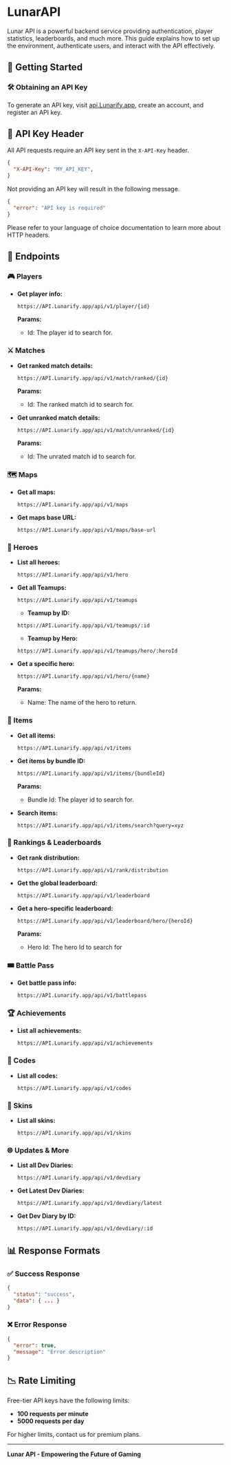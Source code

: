 # LunarAPI

Lunar API is a powerful backend service providing authentication, player statistics, leaderboards, and much more. This guide explains how to set up the environment, authenticate users, and interact with the API effectively.

## 🚀 Getting Started

### 🛠️ Obtaining an API Key

To generate an API key, visit [api.Lunarify.app](https://api.lunarify.app), create an account, and register an API key.

## 📡 API Key Header

All API requests require an API key sent in the `X-API-Key` header.
```json
{
  "X-API-Key": "MY_API_KEY",
}
```

Not providing an API key will result in the following message.

```json
{
  "error": "API key is required"
}
```

Please refer to your language of choice documentation to learn more about HTTP headers.

## 📌 Endpoints

### 🎮 Players

- **Get player info:**
  ```plaintext
  https://API.Lunarify.app/api/v1/player/{id}
  ```

  **Params:**
    - Id: The player id to search for.

### ⚔️ Matches

- **Get ranked match details:**
  ```plaintext
  https://API.Lunarify.app/api/v1/match/ranked/{id}
  ```
  **Params:**
    - Id: The ranked match id to search for.

- **Get unranked match details:**
  ```plaintext
  https://API.Lunarify.app/api/v1/match/unranked/{id}
  ```
  **Params:**
    - Id: The unrated match id to search for.

### 🗺️ Maps

- **Get all maps:**
  ```plaintext
  https://API.Lunarify.app/api/v1/maps
  ```
- **Get maps base URL:**
  ```plaintext
  https://API.Lunarify.app/api/v1/maps/base-url
  ```

### 🦸 Heroes

- **List all heroes:**
  ```plaintext
  https://API.Lunarify.app/api/v1/hero
  ```

- **Get all Teamups:**
  ```plaintext
  https://API.Lunarify.app/api/v1/teamups
  ```

  - **Teamup by ID:**
  ```plaintext
  https://API.Lunarify.app/api/v1/teamups/:id
  ```
  
  - **Teamup by Hero:**
  ```plaintext
  https://API.Lunarify.app/api/v1/teamups/hero/:heroId
  ```
  
- **Get a specific hero:**
  ```plaintext
  https://API.Lunarify.app/api/v1/hero/{name}
  ```
  **Params:**
    - Name: The name of the hero to return.

### 🎒 Items

- **Get all items:**
  ```plaintext
  https://API.Lunarify.app/api/v1/items
  ```

- **Get items by bundle ID:**
  ```plaintext
  https://API.Lunarify.app/api/v1/items/{bundleId}
  ```
  **Params:**
    - Bundle Id: The player id to search for.

- **Search items:**
  ```plaintext
  https://API.Lunarify.app/api/v1/items/search?query=xyz
  ```

### 🏅 Rankings & Leaderboards

- **Get rank distribution:**
  ```plaintext
  https://API.Lunarify.app/api/v1/rank/distribution
  ```

- **Get the global leaderboard:**
  ```plaintext
  https://API.Lunarify.app/api/v1/leaderboard
  ```

- **Get a hero-specific leaderboard:**
  ```plaintext
  https://API.Lunarify.app/api/v1/leaderboard/hero/{heroId}
  ```
  **Params:**
    - Hero Id: The hero Id to search for 


### 🎟️ Battle Pass

- **Get battle pass info:**
  ```plaintext
  https://API.Lunarify.app/api/v1/battlepass
  ```

### 🏆 Achievements

- **List all achievements:**
  ```plaintext
  https://API.Lunarify.app/api/v1/achievements
  ```

### 🎫 Codes

- **List all codes:**
  ```plaintext
  https://API.Lunarify.app/api/v1/codes
  ```

### 🎨 Skins

- **List all skins:**
  ```plaintext
  https://API.Lunarify.app/api/v1/skins
  ```
### 🌐 Updates & More

- **List all Dev Diaries:**
  ```plaintext
  https://API.Lunarify.app/api/v1/devdiary
  ```

- **Get Latest Dev Diaries:**
  ```plaintext
  https://API.Lunarify.app/api/v1/devdiary/latest
  ```

- **Get Dev Diary by ID:**
  ```plaintext
  https://API.Lunarify.app/api/v1/devdiary/:id
  ```
  
## 📊 Response Formats

### ✅ Success Response

```json
{
  "status": "success",
  "data": { ... }
}
```

### ❌ Error Response

```json
{
  "error": true,
  "message": "Error description"
}
```

## 📉 Rate Limiting

Free-tier API keys have the following limits:

- **100 requests per minute**
- **5000 requests per day**

For higher limits, contact us for premium plans.

---

**Lunar API - Empowering the Future of Gaming**

